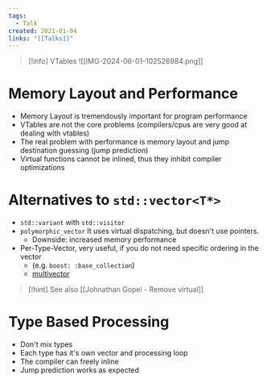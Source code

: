 ```yaml
---
tags:
  - Talk
created: 2021-01-04
links: "[[Talks]]"
---
```

> [!info] VTables
> ![[IMG-2024-06-01-102526984.png]]

# Memory Layout and Performance

- Memory Layout is tremendously important for program performance
- VTables are not the core problems (compilers/cpus are very good at dealing with vtables)
- The real problem with performance is memory layout and jump destination guessing (jump prediction)
- Virtual functions cannot be inlined, thus they inhibit compiler optimizations

# Alternatives to `std::vector<T*>`

- `std::variant` with `std::visitor`
- `polymorphic_vector` It uses virtual dispatching, but doesn't use pointers.
	- Downside: increased memory performance
- Per-Type-Vector, very useful, if you do not need specific ordering in the vector
	- (e.g. `boost: :base_collection`)
	- [multivector](https://github.com/ibogosavljevic/johnysswlab/blob/master/2021-02-virtualfunctions/multivector.h)
> [!hint] See also [[Johnathan Gopel - Remove virtual]]

# Type Based Processing

- Don't mix types
- Each type has it's own vector and processing loop
- The compiler can freely inline
- Jump prediction works as expected

